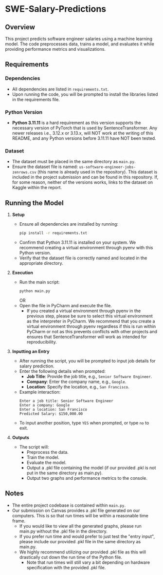 # SWE-Salary-Predictions

## Overview
This project predicts software engineer salaries using a machine learning model. The code preprocesses data, trains a model, and evaluates it while providing performance metrics and visualizations.

## Requirements

### Dependencies
- All dependencies are listed in `requirements.txt`.
- Upon running the code, you will be prompted to install the libraries listed in the requirements file.

### Python Version
- **Python 3.11.11** is a hard requirement as this version supports the necessary version of PyTorch that is used by SentenceTransformer. Any newer releases i.e., 3.12.x or 3.13.x, will NOT work at the writing of this README, and any Python versions before 3.11.11 have NOT been tested.

### Dataset
- The dataset must be placed in the same directory as `main.py`.
- Ensure the dataset file is named: `us-software-engineer-jobs-zenrows.csv` (this name is already used in the repository). This dataset is included in the project submission and can be found in this repository. If, for some reason, neither of the versions works, links to the dataset on Kaggle within the report.

## Running the Model

1. **Setup**
   - Ensure all dependencies are installed by running:
     ```bash
     pip install -r requirements.txt
     ```
   - Confirm that Python 3.11.11 is installed on your system. We recommend creating a virtual environment through pyenv with this Python version.
   - Verify that the dataset file is correctly named and located in the appropriate directory.

2. **Execution**
   - Run the main script:
     ```bash
     python main.py
     ```
     OR
   - Open the file in PyCharm and execute the file.
      - If you created a virtual environment through pyenv in the previous step, please be sure to select this virtual environment as the interpreter in PyCharm. We recommend that you create a virtual environment through pyenv regardless if this is run within PyCharm or not as this prevents conflicts with other projects and ensures that SentenceTransformer will work as intended for reproducibility.

3. **Inputting an Entry**
   - After running the script, you will be prompted to input job details for salary prediction.
   - Enter the following details when prompted:
     - **Job Title**: Provide the job title, e.g., `Senior Software Engineer`.
     - **Company**: Enter the company name, e.g., `Google`.
     - **Location**: Specify the location, e.g., `San Francisco`.
   - Example interaction:
     ```
     Enter a job title: Senior Software Engineer
     Enter a company: Google
     Enter a location: San Francisco
     Predicted Salary: $150,000.00
     ```
   - To input another position, type `YES` when prompted, or type `no` to exit.

4. **Outputs**
   - The script will:
     - Preprocess the data.
     - Train the model.
     - Evaluate the model.
     - Output a .pkl file containing the model (if our provided .pkl is not put in the same directory as main.py).
     - Output two graphs and performance metrics to the console.

## Notes
- The entire project codebase is contained within `main.py`.
- Our submission on Canvas provides a .pkl file generated on our computers. This is so that run times will be within a reasonable time frame.
   - If you would like to view all the generated graphs, please run main.py without the .pkl file in the directory.
   - If you prefer run time and would prefer to just test the "entry input", please include our provided .pkl file in the same directory as main.py.
   - We highly recommend utilizing our provided .pkl file as this will drastically cut down the run time of the Python file.
      - Note that run times will still vary a bit depending on hardware specification with the provided .pkl file.

